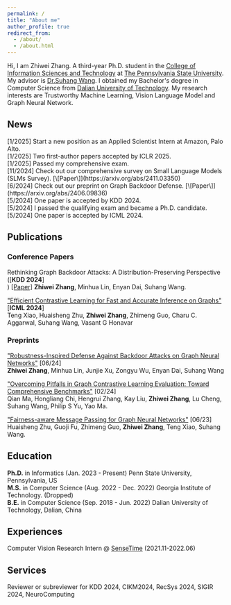 ```yaml
---
permalink: /
title: "About me"
author_profile: true
redirect_from: 
  - /about/
  - /about.html
---
```


Hi, I am Zhiwei Zhang. A third-year Ph.D. student in the [College of Information Sciences and Technology](https://ist.psu.edu/) at [The Pennsylvania State University](https://www.psu.edu/). My advisor is [Dr.Suhang Wang](https://suhangwang.ist.psu.edu/). I obtained my Bachelor's degree in Computer Science from [Dalian University of Technology](https://en.dlut.edu.cn/). My research interests are Trustworthy Machine Learning, Vision Language Model and Graph Neural Network.

<h2>News</h2>
[1/2025] Start a new position as an Applied Scientist Intern at Amazon, Palo Alto.<br>
[1/2025] Two first-author papers accepted by ICLR 2025.<br>
[1/2025] Passed my comprehensive exam.<br>
[11/2024] Check out our comprehensive survey on Small Language Models (SLMs Survey). [\[Paper\]](https://arxiv.org/abs/2411.03350)<br>  
[6/2024] Check out our preprint on Graph Backdoor Defense. [\[Paper\]](https://arxiv.org/abs/2406.09836)<br>
[5/2024] One paper is accepted by KDD 2024.<br>
[5/2024] I passed the qualifying exam and became a Ph.D. candidate.<br>
[5/2024] One paper is accepted by ICML 2024.


<h2>Publications</h2>

<h3>Conference Papers</h3>

Rethinking Graph Backdoor Attacks: A Distribution-Preserving Perspective ([<b>KDD 2024</b>]<br>)
[\[Paper\]](https://arxiv.org/abs/2405.10757)
**Zhiwei Zhang**, Minhua Lin, Enyan Dai, Suhang Wang.

["Efficient Contrastive Learning for Fast and Accurate Inference on Graphs"](https://openreview.net/forum?id=vsy21Xodrt&referrer=%5Bthe%20profile%20of%20Vasant%20G%20Honavar%5D(%2Fprofile%3Fid%3D~Vasant_G_Honavar1)) [<b>ICML 2024</b>]<br>
Teng Xiao, Huaisheng Zhu, **Zhiwei Zhang**, Zhimeng Guo, Charu C. Aggarwal, Suhang Wang, Vasant G Honavar

<h3>Preprints</h3>

["Robustness-Inspired Defense Against Backdoor Attacks on Graph Neural Networks"](https://arxiv.org/abs/2406.09836) [06/24]<br>
**Zhiwei Zhang**, Minhua Lin, Junjie Xu, Zongyu Wu, Enyan Dai, Suhang Wang

["Overcoming Pitfalls in Graph Contrastive Learning Evaluation: Toward Comprehensive Benchmarks"](https://arxiv.org/pdf/2402.15680.pdf) [02/24]<br>
Qian Ma, Hongliang Chi, Hengrui Zhang, Kay Liu, **Zhiwei Zhang**, Lu Cheng, Suhang Wang, Philip S Yu, Yao Ma.

["Fairness-aware Message Passing for Graph Neural Networks"](https://arxiv.org/pdf/2306.11132.pdf) [06/23]<br>
Huaisheng Zhu, Guoji Fu, Zhimeng Guo, **Zhiwei Zhang**, Teng Xiao, Suhang Wang.

<h2>Education</h2>

**Ph.D.** in Informatics (Jan. 2023 - Present) Penn State University, Pennsylvania, US<br>
**M.S.** in Computer Science (Aug. 2022 - Dec. 2022) Georgia Institute of Technology. (Dropped)<br>
**B.E.** in Computer Science (Sep. 2018 - Jun. 2022) Dalian University of Technology, Dalian, China



<h2>Experiences</h2>

Computer Vision Research Intern @ [SenseTime](https://www.sensetime.com/en)         (2021.11-2022.06)

<h2>Services</h2>

Reviewer or subreviewer for KDD 2024, CIKM2024, RecSys 2024, SIGIR 2024, NeuroComputing

